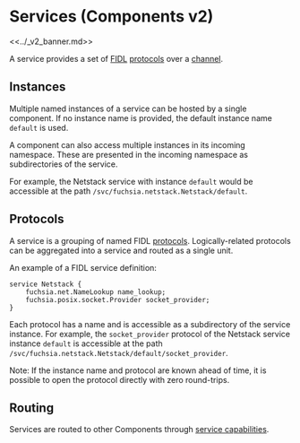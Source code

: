 # Services (Components v2)

<<../_v2_banner.md>>

A service provides a set of [FIDL][FIDL] [protocols][protocol] over a
[channel].

## Instances

Multiple named instances of a service can be hosted by a single component.
If no instance name is provided, the default instance name `default` is used.

A component can also access multiple instances in its incoming namespace.
These are presented in the incoming namespace as subdirectories of the service.

For example, the Netstack service with instance `default` would be accessible
at the path `/svc/fuchsia.netstack.Netstack/default`.

## Protocols

A service is a grouping of named FIDL [protocols][protocol].
Logically-related protocols can be aggregated into a service and routed as a
single unit.

An example of a FIDL service definition:

```fidl
service Netstack {
    fuchsia.net.NameLookup name_lookup;
    fuchsia.posix.socket.Provider socket_provider;
}
```

Each protocol has a name and is accessible as a subdirectory of the service
instance. For example, the `socket_provider` protocol of the Netstack service
instance `default` is accessible at the path
`/svc/fuchsia.netstack.Netstack/default/socket_provider`.

Note: If the instance name and protocol are known ahead of time, it is possible
to open the protocol directly with zero round-trips.

## Routing

Services are routed to other Components through
[service capabilities][service-capability].

[channel]: /docs/glossary.md#channel
[FIDL]: /docs/glossary.md#fidl
[namespace]: /docs/glossary.md#namespace
[protocol]: /docs/glossary.md#protocol
[service-capability]: /docs/concepts/components/v2/capabilities/service.md
